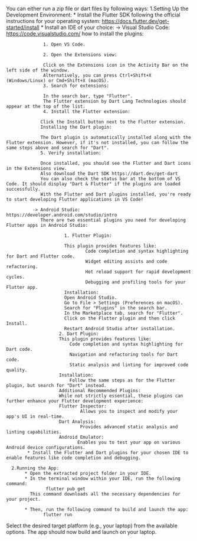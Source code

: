 You can either run a zip file or dart files by following ways:
      1.Setting Up the Development Environment:
           * Install the Flutter SDK following the official instructions for your operating system: https://docs.flutter.dev/get-started/install
           * Install an IDE of your choice:
              -> Visual Studio Code: https://code.visualstudio.com/
                  how to install the plugins:

                  1. Open VS Code.

                  2. Open the Extensions view:

                  Click on the Extensions icon in the Activity Bar on the left side of the window.
                  Alternatively, you can press Ctrl+Shift+X (Windows/Linux) or Cmd+Shift+X (macOS).
                  3. Search for extensions:

                  In the search bar, type "Flutter".
                  The Flutter extension by Dart Lang Technologies should appear at the top of the list.
                  4. Install the Flutter extension:

                 Click the Install button next to the Flutter extension.
                 Installing the Dart plugin:

                 The Dart plugin is automatically installed along with the Flutter extension. However, if it's not installed, you can follow the same steps above and search for "Dart".
                 5. Verify installation:

                 Once installed, you should see the Flutter and Dart icons in the Extensions view.
                 Also download the Dart SDK https://dart.dev/get-dart
                 You can also check the status bar at the bottom of VS Code. It should display "Dart & Flutter" if the plugins are loaded successfully.
                 With the Flutter and Dart plugins installed, you're ready to start developing Flutter applications in VS Code!
        
              -> Android Studio: https://developer.android.com/studio/intro
                 There are two essential plugins you need for developing Flutter apps in Android Studio:

                          1. Flutter Plugin:

                          This plugin provides features like:
                                  Code completion and syntax highlighting for Dart and Flutter code.
                                  Widget editing assists and code refactoring.
                                  Hot reload support for rapid development cycles.
                                  Debugging and profiling tools for your Flutter app.
                          Installation:
                          Open Android Studio.
                          Go to File > Settings (Preferences on macOS).
                          Search for "Plugins" in the search bar.
                          In the Marketplace tab, search for "Flutter".
                          Click on the Flutter plugin and then click Install.
                          Restart Android Studio after installation.
                        2. Dart Plugin:
                        This plugin provides features like:
                            Code completion and syntax highlighting for Dart code.
                            Navigation and refactoring tools for Dart code.
                            Static analysis and linting for improved code quality.
                        Installation:
                            Follow the same steps as for the Flutter plugin, but search for "Dart" instead.
                        Additional Recommended Plugins:
                        While not strictly essential, these plugins can further enhance your Flutter development experience:
                        Flutter Inspector:
                                Allows you to inspect and modify your app's UI in real-time.
                        Dart Analysis: 
                                Provides advanced static analysis and linting capabilities.
                        Android Emulator:
                               Enables you to test your app on various Android device configurations.
            * Install the Flutter and Dart plugins for your chosen IDE to enable features like code completion and debugging.
      
      2.Running the App:
           * Open the extracted project folder in your IDE.
           * In the terminal window within your IDE, run the following command:
                   flutter pub get
             This command downloads all the necessary dependencies for your project.

           * Then, run the following command to build and launch the app:
                  flutter run
Select the desired target platform (e.g., your laptop) from the available options.
The app should now build and launch on your laptop.

